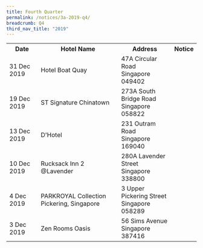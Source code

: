 ```yaml
---
title: Fourth Quarter
permalink: /notices/3a-2019-q4/
breadcrumb: Q4
third_nav_title: "2019"
---
```




<table>
  <tr>
    <th>Date</th>
    <th>Hotel Name</th>
    <th>Address</th>
    <th>Notice</th>
  </tr> 
  <tr>
    <td>31 Dec 2019</td>
    <td>Hotel Boat Quay</td>
    <td>47A Circular Road <br>Singapore 049402<br></td>
    <td><a href="/files/Hotel Boat Quay.pdf"></a></td>
  </tr>
     <tr>
    <td>19 Dec 2019</td>
    <td>ST Signature Chinatown</td>
    <td>273A South Bridge Road <br>Singapore 058822<br></td>
    <td><a href="/files/ST Signature Chinatown.pdf"></a></td>
  </tr>
   <tr>
    <td>13 Dec 2019</td>
    <td>D'Hotel</td>
    <td>231 Outram Road <br>Singapore 169040<br></td>
    <td><a href="/files/DHotel.pdf"></a></td>
  </tr>
  <tr>
    <td>10 Dec 2019</td>
    <td>Rucksack Inn 2 @Lavender</td>
    <td>280A Lavender Street <br>Singapore 338800<br></td>
    <td><a href="/files/Rucksack Inn 2 atLavender.pdf"></a></td>
  </tr>
   <tr>
    <td>4 Dec 2019</td>
    <td>PARKROYAL Collection Pickering, Singapore</td>
    <td>3 Upper Pickering Street <br>Singapore 058289<br></td>
    <td><a href="/files/Parkroyal collection pickering, singapore.pdf"></a></td>
  </tr>
  <tr>
    <td>3 Dec 2019</td>
    <td>Zen Rooms Oasis</td>
    <td>56 Sims Avenue <br>Singapore 387416<br></td>
    <td><a href="/files/Zen Rooms Oasis.pdf"></a></td>
  </tr>
</table>

